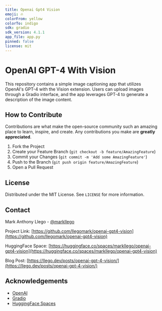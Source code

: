 ```yaml
---
title: Openai Gpt4 Vision
emoji: 🔥
colorFrom: yellow
colorTo: indigo
sdk: gradio
sdk_version: 4.1.1
app_file: app.py
pinned: false
license: mit
---
```


# OpenAI GPT-4 With Vision

This repository contains a simple image captioning app that utilizes OpenAI's GPT-4 with the Vision extension. Users can upload images through a Gradio interface, and the app leverages GPT-4 to generate a description of the image content.

## How to Contribute

Contributions are what make the open-source community such an amazing place to learn, inspire, and create. Any contributions you make are **greatly appreciated**.

1. Fork the Project
2. Create your Feature Branch (`git checkout -b feature/AmazingFeature`)
3. Commit your Changes (`git commit -m 'Add some AmazingFeature'`)
4. Push to the Branch (`git push origin feature/AmazingFeature`)
5. Open a Pull Request

## License

Distributed under the MIT License. See `LICENSE` for more information.

## Contact

Mark Anthony Llego - [@markllego](https://twitter.com/markllego)

Project Link: [https://github.com/llegomark/openai-gpt4-vision](https://github.com/llegomark/openai-gpt4-vision)

HuggingFace Space: [https://huggingface.co/spaces/markllego/openai-gpt4-vision](https://huggingface.co/spaces/markllego/openai-gpt4-vision)

Blog Post: [https://llego.dev/posts/openai-gpt-4-vision/](https://llego.dev/posts/openai-gpt-4-vision/)

## Acknowledgements

- [OpenAI](https://openai.com/)
- [Gradio](https://gradio.app/)
- [HuggingFace Spaces](https://huggingface.co/spaces)